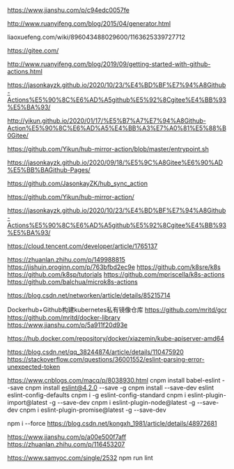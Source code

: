 https://www.jianshu.com/p/c94edc0057fe

http://www.ruanyifeng.com/blog/2015/04/generator.html


liaoxuefeng.com/wiki/896043488029600/1163625339727712

https://gitee.com/

http://www.ruanyifeng.com/blog/2019/09/getting-started-with-github-actions.html

https://jasonkayzk.github.io/2020/10/23/%E4%BD%BF%E7%94%A8Github-Actions%E5%90%8C%E6%AD%A5github%E5%92%8Cgitee%E4%BB%93%E5%BA%93/

http://yikun.github.io/2020/01/17/%E5%B7%A7%E7%94%A8Github-Action%E5%90%8C%E6%AD%A5%E4%BB%A3%E7%A0%81%E5%88%B0Gitee/

https://github.com/Yikun/hub-mirror-action/blob/master/entrypoint.sh

https://jasonkayzk.github.io/2020/09/18/%E5%9C%A8Gitee%E6%90%AD%E5%BB%BAGithub-Pages/

https://github.com/JasonkayZK/hub_sync_action

https://github.com/Yikun/hub-mirror-action/

https://jasonkayzk.github.io/2020/10/23/%E4%BD%BF%E7%94%A8Github-Actions%E5%90%8C%E6%AD%A5github%E5%92%8Cgitee%E4%BB%93%E5%BA%93/

https://cloud.tencent.com/developer/article/1765137


https://zhuanlan.zhihu.com/p/149988815
https://jishuin.proginn.com/p/763bfbd2ec9e
https://github.com/k8sre/k8s
https://github.com/k8sp/tutorials
https://github.com/mpriscella/k8s-actions
https://github.com/balchua/microk8s-actions

https://blog.csdn.net/networken/article/details/85215714


Dockerhub+Github构建kubernetes私有镜像仓库
https://github.com/mritd/gcr
https://github.com/mritd/docker-library
https://www.jianshu.com/p/5a911f20d93e

https://hub.docker.com/repository/docker/xiazemin/kube-apiserver-amd64

https://blog.csdn.net/qq_38244874/article/details/110475920
https://stackoverflow.com/questions/36001552/eslint-parsing-error-unexpected-token

https://www.cnblogs.com/macq/p/8038930.html
cnpm install babel-eslint --save
cnpm install eslint@4.2.0 --save -g 
cnpm install --save-dev eslint eslint-config-defaults
cnpm i -g eslint-config-standard
cnpm i eslint-plugin-import@latest -g --save-dev
cnpm i eslint-plugin-node@latest -g --save-dev
cnpm i eslint-plugin-promise@latest -g  --save-dev

 npm i --force
 https://blog.csdn.net/kongxh_1981/article/details/48972681
 
 https://www.jianshu.com/p/a00e500f7aff
 https://zhuanlan.zhihu.com/p/116453207
 
 https://www.samyoc.com/single/2532
 npm run lint

